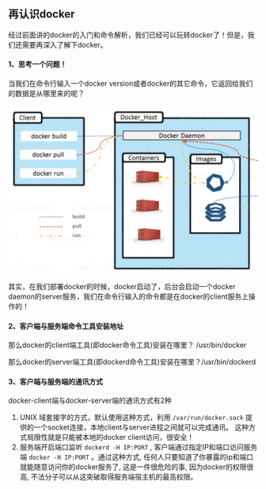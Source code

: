 ## 再认识docker

经过前面讲的docker的入门和命令解析，我们已经可以玩转docker了！但是，我们还需要再深入了解下docker。



#### 1、思考一个问题！

当我们在命令行输入一个docker version或者docker的其它命令，它返回给我们的数据是从哪里来的呢？

<img src="../images/WechatIMG492.jpeg" alt="avatar" style="zoom:50%;" />

其实，在我们部署docker的时候，docker启动了，后台会启动一个docker daemon的server服务，我们在命令行输入的命令都是在docker的client服务上操作的！



#### 2、客户端与服务端命令工具安装地址

那么docker的client端工具(即docker命令工具)安装在哪里？ /usr/bin/docker

那么docker的server端工具(即dockerd命令工具)安装在哪里？/usr/bin/dockerd



#### 3、客户端与服务端的通讯方式

docker-client端与docker-server端的通讯方式有2种

1. UNIX 域套接字的方式，默认使用这种方式，利用 `/var/run/docker.sock` 提供的一个socket连接，本地client与server进程之间就可以完成通讯。 这种方式局限性就是只能被本地的docker client访问，很安全！
2. 服务端开启端口监听 `dockerd -H IP:PORT` , 客户端通过指定IP和端口访问服务端 `docker -H IP:PORT` 。通过这种方式, 任何人只要知道了你暴露的ip和端口就能随意访问你的docker服务了, 这是一件很危险的事, 因为docker的权限很高, 不法分子可以从这突破取得服务端宿主机的最高权限。